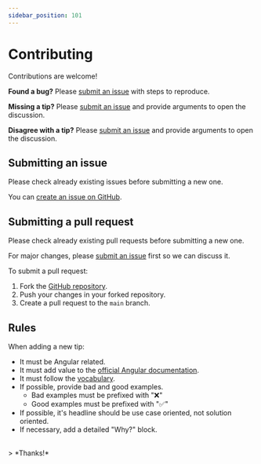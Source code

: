 ```yaml
---
sidebar_position: 101
---
```

# Contributing

Contributions are welcome!

**Found a bug?**
Please [submit an issue](#submitting-an-issue) with steps to reproduce.

**Missing a tip?** 
Please [submit an issue](#submitting-an-issue) and provide arguments to open the discussion.

**Disagree with a tip?**
Please [submit an issue](#submitting-an-issue) and provide arguments to open the discussion.

## Submitting an issue
Please check already existing issues before submitting a new one.

You can [create an issue on GitHub](https://github.com/martinboue/angular-tips/issues/new).

## Submitting a pull request
Please check already existing pull requests before submitting a new one.

For major changes, please [submit an issue](#submitting-an-issue) first so we can discuss it.

To submit a pull request: 
1. Fork the [GitHub repository](https://github.com/martinboue/angular-tips).
2. Push your changes in your forked repository.
3. Create a pull request to the `main` branch.

## Rules

When adding a new tip:
- It must be Angular related.
- It must add value to the [official Angular documentation](https://v19.angular.dev/).
- It must follow the [vocabulary](./getting-started.md#vocabulary).
- If possible, provide bad and good examples.
  - Bad examples must be prefixed with "❌"
  - Good examples must be prefixed with "✅"
- If possible, it's headline should be use case oriented, not solution oriented.
- If necessary, add a detailed "Why?" block.

<br/>
> *Thanks!*